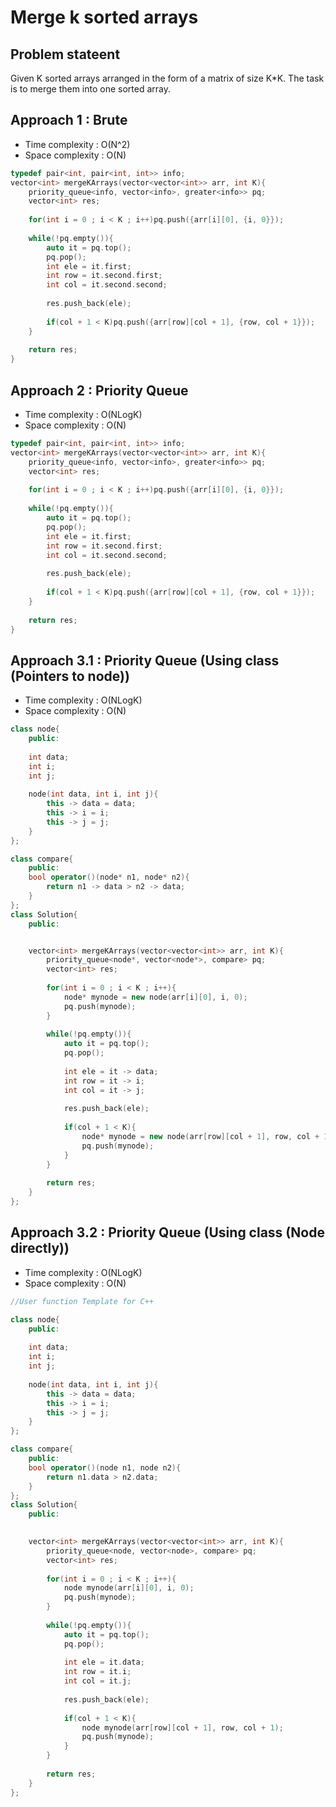 # Merge k sorted arrays 

## Problem stateent 

Given K sorted arrays arranged in the form of a matrix of size K*K. The task is to merge them into one sorted array.

## Approach 1 : Brute 

- Time complexity : O(N^2) 
- Space complexity : O(N)

```cpp
typedef pair<int, pair<int, int>> info;
vector<int> mergeKArrays(vector<vector<int>> arr, int K){
    priority_queue<info, vector<info>, greater<info>> pq;
    vector<int> res;
    
    for(int i = 0 ; i < K ; i++)pq.push({arr[i][0], {i, 0}});
    
    while(!pq.empty()){
        auto it = pq.top();
        pq.pop();
        int ele = it.first;
        int row = it.second.first;
        int col = it.second.second;
        
        res.push_back(ele);
        
        if(col + 1 < K)pq.push({arr[row][col + 1], {row, col + 1}});
    }
    
    return res;
}
```

## Approach 2 : Priority Queue 

- Time complexity : O(NLogK) 
- Space complexity : O(N)

```cpp
typedef pair<int, pair<int, int>> info;
vector<int> mergeKArrays(vector<vector<int>> arr, int K){
    priority_queue<info, vector<info>, greater<info>> pq;
    vector<int> res;
    
    for(int i = 0 ; i < K ; i++)pq.push({arr[i][0], {i, 0}});
    
    while(!pq.empty()){
        auto it = pq.top();
        pq.pop();
        int ele = it.first;
        int row = it.second.first;
        int col = it.second.second;
        
        res.push_back(ele);
        
        if(col + 1 < K)pq.push({arr[row][col + 1], {row, col + 1}});
    }
    
    return res;
}
```

## Approach 3.1 : Priority Queue (Using class (Pointers to node)) 

- Time complexity : O(NLogK) 
- Space complexity : O(N)

```cpp
class node{
    public:
    
    int data;
    int i;
    int j;
    
    node(int data, int i, int j){
        this -> data = data;
        this -> i = i;
        this -> j = j;
    }
};

class compare{
    public:
    bool operator()(node* n1, node* n2){
        return n1 -> data > n2 -> data;
    }
};
class Solution{
    public:


    vector<int> mergeKArrays(vector<vector<int>> arr, int K){
        priority_queue<node*, vector<node*>, compare> pq;
        vector<int> res;
        
        for(int i = 0 ; i < K ; i++){
            node* mynode = new node(arr[i][0], i, 0);
            pq.push(mynode);
        }
        
        while(!pq.empty()){
            auto it = pq.top();
            pq.pop();
            
            int ele = it -> data;
            int row = it -> i;
            int col = it -> j;
            
            res.push_back(ele);
            
            if(col + 1 < K){
                node* mynode = new node(arr[row][col + 1], row, col + 1);
                pq.push(mynode);
            }
        }
        
        return res;
    }
};
```

## Approach 3.2 : Priority Queue (Using class (Node directly)) 

- Time complexity : O(NLogK) 
- Space complexity : O(N)

```cpp
//User function Template for C++

class node{
    public:
    
    int data;
    int i;
    int j;
    
    node(int data, int i, int j){
        this -> data = data;
        this -> i = i;
        this -> j = j;
    }
};

class compare{
    public:
    bool operator()(node n1, node n2){
        return n1.data > n2.data;
    }
};
class Solution{
    public:

    
    vector<int> mergeKArrays(vector<vector<int>> arr, int K){
        priority_queue<node, vector<node>, compare> pq;
        vector<int> res;
        
        for(int i = 0 ; i < K ; i++){
            node mynode(arr[i][0], i, 0);
            pq.push(mynode);
        }
        
        while(!pq.empty()){
            auto it = pq.top();
            pq.pop();
            
            int ele = it.data;
            int row = it.i;
            int col = it.j;
            
            res.push_back(ele);
            
            if(col + 1 < K){
                node mynode(arr[row][col + 1], row, col + 1);
                pq.push(mynode);
            }
        }
        
        return res;
    }
};

```